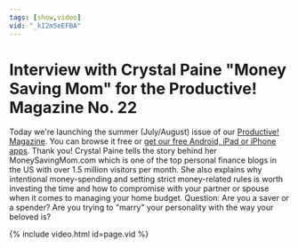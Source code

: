 ```yaml
---
tags: [show,video]
vid: "_kI2m5eEFBA"
---
```


# Interview with Crystal Paine "Money Saving Mom" for the Productive! Magazine No. 22

Today we're launching the summer (July/August) issue of our [Productive! Magazine](http://ProductiveMag.com/). You can browse it free or [get our free Android, iPad or iPhone apps](http://ProductiveMag.com/). Thank you! Crystal Paine tells the story behind her MoneySavingMom.com which is one of the top personal finance blogs in the US with over 1.5 million visitors per month. She also explains why intentional money-spending and setting strict money-related rules is worth investing the time and how to compromise with your partner or spouse when it comes to managing your home budget. Question: Are you a saver or a spender? Are you trying to "marry" your personality with the way your beloved is?

{% include video.html id=page.vid %}

<!--More-->



[n]: https://michael.gratis/nozbe